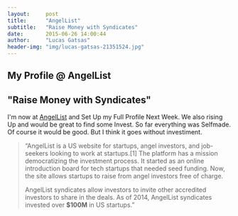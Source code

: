 ```yaml
---
layout:     post
title:      "AngelList"
subtitle:   "Raise Money with Syndicates"
date:       2015-06-26 14:00:44
author:     "Lucas Gatsas"
header-img: "img/lucas-gatsas-21351524.jpg"
---
```

<h2 class="section-heading">My Profile @ AngelList</h2>
<h2 class="section-heading">"Raise Money with Syndicates"</h2>


I'm now at <a href="https://angel.co/lucas-gatsas" target="_blank">AngelList</a> and Set Up my Full Profile Next Week. We also rising Up and would be great to find some Invest. So far everything was Selfmade. Of course it would be good. But I think it goes without investiment.




<blockquote>
“AngelList is a US website for startups, angel investors, and job-seekers looking to work at startups.[1] The platform has a mission democratizing the investment process. It started as an online introduction board for tech startups that needed seed funding. Now, the site allows startups to raise from angel investors free of charge.

AngelList syndicates allow investors to invite other accredited investors to share in the deals. 
As of 2014, AngelList syndicates invested over <strong>$100M</strong> in US startups.” 
</blockquote>

